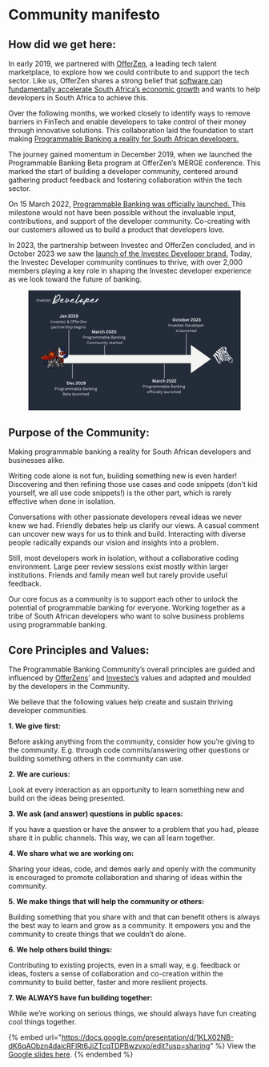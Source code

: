 # Community manifesto

## How did we get here:

In early 2019, we partnered with [OfferZen](https://www.offerzen.com/), a leading tech talent marketplace, to explore how we could contribute to and support the tech sector. Like us, OfferZen shares a strong belief that [software can fundamentally accelerate South Africa’s economic growth](https://www.offerzen.com/blog/rise-of-the-programmers-why-power-is-shifting-to-developers) and wants to help developers in South Africa to achieve this.&#x20;

Over the following months, we worked closely to identify ways to remove barriers in FinTech and enable developers to take control of their money through innovative solutions. This collaboration laid the foundation to start making [Programmable Banking a reality for South African developers.](https://www.youtube.com/watch?v=PcU0aT5ckDM)

The journey gained momentum in December 2019, when we launched the Programmable Banking Beta program at OfferZen’s MERGE conference. This marked the start of building a developer community, centered around gathering product feedback and fostering collaboration within the tech sector.

On 15 March 2022, [Programmable Banking was officially launched. ](https://www.investec.com/en_za/welcome-to-investec/press/investec-launch-programmable-banking.html)This milestone would not have been possible without the invaluable input, contributions, and support of the developer community. Co-creating with our customers allowed us to build a product that developers love.

In 2023, the partnership between Investec and OfferZen concluded, and in October 2023 we saw the [launch of the Investec Developer brand.](https://www.investec.com/en_za/welcome-to-investec/press/investec-is-taking-api-banking-mainstream.html) Today, the Investec Developer community continues to thrive, with over 2,000 members playing a key role in shaping the Investec developer experience as we look toward the future of banking.

<figure><img src="../.gitbook/assets/Community How did we get here timeline.png" alt=""><figcaption></figcaption></figure>

## Purpose of the Community:

Making programmable banking a reality for South African developers and businesses alike.

Writing code alone is not fun, building something new is even harder! Discovering and then refining those use cases and code snippets (don’t kid yourself, we all use code snippets!) is the other part, which is rarely effective when done in isolation.

Conversations with other passionate developers reveal ideas we never knew we had. Friendly debates help us clarify our views. A casual comment can uncover new ways for us to think and build. Interacting with diverse people radically expands our vision and insights into a problem.

Still, most developers work in isolation, without a collaborative coding environment. Large peer review sessions exist mostly within larger institutions. Friends and family mean well but rarely provide useful feedback.

Our core focus as a community is to support each other to unlock the potential of programmable banking for everyone. Working together as a tribe of South African developers who want to solve business problems using programmable banking.

## Core Principles and Values:

The Programmable Banking Community’s overall principles are guided and influenced by [OfferZens](https://docs.google.com/presentation/d/e/2PACX-1vRUOWsm5aCfIi_m26gNK0V3UP8Ua1j2aYR-_DT_a0TLmY-6iUmRAb5ArPVU68lhhhJ_mPxkc2HsjcBV/pub?start=true\&loop=false\&delayms=3000)’ and [Investec’s](https://www.investec.com/en_gb/welcome-to-investec/about-us.html) values and adapted and moulded by the developers in the Community.

We believe that the following values help create and sustain thriving developer communities.

**1. We give first:**

Before asking anything from the community, consider how you’re giving to the community. E.g. through code commits/answering other questions or building something others in the community can use.

**2. We are curious:**

Look at every interaction as an opportunity to learn something new and build on the ideas being presented.

**3. We ask (and answer) questions in public spaces:**

If you have a question or have the answer to a problem that you had, please share it in public channels. This way, we can all learn together.

**4. We share what we are working on:**

Sharing your ideas, code, and demos early and openly with the community is encouraged to promote collaboration and sharing of ideas within the community.

**5. We make things that will help the community or others:**

Building something that you share with and that can benefit others is always the best way to learn and grow as a community. It empowers you and the community to create things that we couldn’t do alone.

**6. We help others build things:**

Contributing to existing projects, even in a small way, e.g. feedback or ideas, fosters a sense of collaboration and co-creation within the community to build better, faster and more resilient projects.

**7. We ALWAYS have fun building together:**

While we’re working on serious things, we should always have fun creating cool things together.

{% embed url="https://docs.google.com/presentation/d/1KLX02NB-dK6qAObzn4daicRFlRt6JiZTcqTDPBwzvxo/edit?usp=sharing" %}
View the [Google slides here](https://docs.google.com/presentation/d/1KLX02NB-dK6qAObzn4daicRFlRt6JiZTcqTDPBwzvxo/edit?usp=sharing).
{% endembed %}
